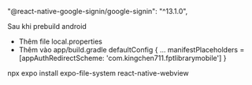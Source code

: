 "@react-native-google-signin/google-signin": "^13.1.0",

Sau khi prebuild android

- Thêm file local.properties
- Thêm vào app/build.gradle
  defaultConfig {
  ...
  manifestPlaceholders = [appAuthRedirectScheme: 'com.kingchen711.fptlibrarymobile']
  }

npx expo install expo-file-system react-native-webview
